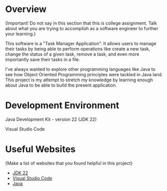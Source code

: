 # Overview

{Important!  Do not say in this section that this is college assignment.  Talk about what you are trying to accomplish as a software engineer to further your learning.}

This software is a "Task Manager Application". It allows users to manage their tasks by being able to perform operations like create a new task, change the status of a given task, remove a task, and even more importantly save their tasks in a file.

I've always wanted to explore other programming languages like Java to see how Object Oriented Programming principles were tackled in Java land. This project is my attempt to stretch my knowledge by learning enough about Java to be able to build the present application.

# Development Environment

Java Development Kit - version 22 (JDK 22)

Visual Studio Code

# Useful Websites

{Make a list of websites that you found helpful in this project}
* [JDK 22](https://jdk.java.net/22/)
* [Visual Studio Code](https://code.visualstudio.com/docs/?dv=win)
* [Java](https://dev.java/learn/)